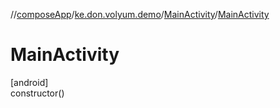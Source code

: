 //[composeApp](../../../index.md)/[ke.don.volyum.demo](../index.md)/[MainActivity](index.md)/[MainActivity](-main-activity.md)

# MainActivity

[android]\
constructor()